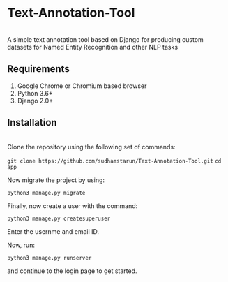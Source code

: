 # Text-Annotation-Tool
<br>
A simple text annotation tool based on Django for producing custom datasets for Named Entity Recognition and other NLP tasks
<br>

## Requirements

1. Google Chrome or Chromium based browser
2. Python 3.6+
3. Django 2.0+ 


## Installation 
<br>
Clone the repository using the following set of commands:

`git clone https://github.com/sudhamstarun/Text-Annotation-Tool.git`
`cd app`

Now migrate the project by using:

`python3 manage.py migrate`

Finally, now create a user with the command:

`python3 manage.py createsuperuser`

Enter the usernme and email ID.


Now, run:

`python3 manage.py runserver`

and continue to the login page to get started.
